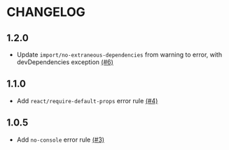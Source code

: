 # CHANGELOG

## 1.2.0

- Update `import/no-extraneous-dependencies` from warning to error, with devDependencies exception [(#6)](https://github.com/PocketDerm/eslint-config-curology/pull/6)

## 1.1.0

- Add `react/require-default-props` error rule [(#4)](https://github.com/PocketDerm/eslint-config-curology/pull/4)

## 1.0.5

- Add `no-console` error rule [(#3)](https://github.com/PocketDerm/eslint-config-curology/pull/3)
